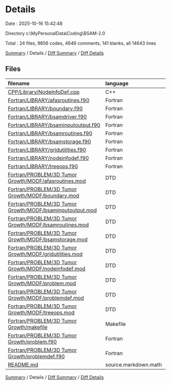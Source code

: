 # Details

Date : 2025-10-16 15:42:48

Directory c:\\MyPersonalData\\Coding\\BSAM-2.0

Total : 24 files,  9856 codes, 4646 comments, 141 blanks, all 14643 lines

[Summary](results.md) / Details / [Diff Summary](diff.md) / [Diff Details](diff-details.md)

## Files
| filename | language | code | comment | blank | total |
| :--- | :--- | ---: | ---: | ---: | ---: |
| [CPP/Library/NodeInfoDef.cpp](/CPP/Library/NodeInfoDef.cpp) | C++ | 0 | 0 | 1 | 1 |
| [Fortran/LIBRARY/afasroutines.f90](/Fortran/LIBRARY/afasroutines.f90) | Fortran | 2,022 | 713 | 16 | 2,751 |
| [Fortran/LIBRARY/boundary.f90](/Fortran/LIBRARY/boundary.f90) | Fortran | 1,523 | 655 | 10 | 2,188 |
| [Fortran/LIBRARY/bsamdriver.f90](/Fortran/LIBRARY/bsamdriver.f90) | Fortran | 9 | 58 | 2 | 69 |
| [Fortran/LIBRARY/bsaminputoutput.f90](/Fortran/LIBRARY/bsaminputoutput.f90) | Fortran | 423 | 226 | 1 | 650 |
| [Fortran/LIBRARY/bsamroutines.f90](/Fortran/LIBRARY/bsamroutines.f90) | Fortran | 1,678 | 1,023 | 2 | 2,703 |
| [Fortran/LIBRARY/bsamstorage.f90](/Fortran/LIBRARY/bsamstorage.f90) | Fortran | 211 | 137 | 2 | 350 |
| [Fortran/LIBRARY/gridutilities.f90](/Fortran/LIBRARY/gridutilities.f90) | Fortran | 1,223 | 767 | 11 | 2,001 |
| [Fortran/LIBRARY/nodeinfodef.f90](/Fortran/LIBRARY/nodeinfodef.f90) | Fortran | 114 | 227 | 1 | 342 |
| [Fortran/LIBRARY/treeops.f90](/Fortran/LIBRARY/treeops.f90) | Fortran | 891 | 300 | 39 | 1,230 |
| [Fortran/PROBLEM/3D Tumor Growth/MODF/afasroutines.mod](/Fortran/PROBLEM/3D%20Tumor%20Growth/MODF/afasroutines.mod) | DTD | 46 | 0 | 0 | 46 |
| [Fortran/PROBLEM/3D Tumor Growth/MODF/boundary.mod](/Fortran/PROBLEM/3D%20Tumor%20Growth/MODF/boundary.mod) | DTD | 68 | 0 | 0 | 68 |
| [Fortran/PROBLEM/3D Tumor Growth/MODF/bsaminputoutput.mod](/Fortran/PROBLEM/3D%20Tumor%20Growth/MODF/bsaminputoutput.mod) | DTD | 21 | 0 | 1 | 22 |
| [Fortran/PROBLEM/3D Tumor Growth/MODF/bsamroutines.mod](/Fortran/PROBLEM/3D%20Tumor%20Growth/MODF/bsamroutines.mod) | DTD | 4 | 0 | 0 | 4 |
| [Fortran/PROBLEM/3D Tumor Growth/MODF/bsamstorage.mod](/Fortran/PROBLEM/3D%20Tumor%20Growth/MODF/bsamstorage.mod) | DTD | 15 | 0 | 0 | 15 |
| [Fortran/PROBLEM/3D Tumor Growth/MODF/gridutilities.mod](/Fortran/PROBLEM/3D%20Tumor%20Growth/MODF/gridutilities.mod) | DTD | 54 | 0 | 3 | 57 |
| [Fortran/PROBLEM/3D Tumor Growth/MODF/nodeinfodef.mod](/Fortran/PROBLEM/3D%20Tumor%20Growth/MODF/nodeinfodef.mod) | DTD | 39 | 0 | 0 | 39 |
| [Fortran/PROBLEM/3D Tumor Growth/MODF/problem.mod](/Fortran/PROBLEM/3D%20Tumor%20Growth/MODF/problem.mod) | DTD | 100 | 0 | 0 | 100 |
| [Fortran/PROBLEM/3D Tumor Growth/MODF/problemdef.mod](/Fortran/PROBLEM/3D%20Tumor%20Growth/MODF/problemdef.mod) | DTD | 32 | 0 | 0 | 32 |
| [Fortran/PROBLEM/3D Tumor Growth/MODF/treeops.mod](/Fortran/PROBLEM/3D%20Tumor%20Growth/MODF/treeops.mod) | DTD | 56 | 0 | 0 | 56 |
| [Fortran/PROBLEM/3D Tumor Growth/makefile](/Fortran/PROBLEM/3D%20Tumor%20Growth/makefile) | Makefile | 34 | 12 | 21 | 67 |
| [Fortran/PROBLEM/3D Tumor Growth/problem.f90](/Fortran/PROBLEM/3D%20Tumor%20Growth/problem.f90) | Fortran | 1,278 | 526 | 27 | 1,831 |
| [Fortran/PROBLEM/3D Tumor Growth/problemdef.f90](/Fortran/PROBLEM/3D%20Tumor%20Growth/problemdef.f90) | Fortran | 13 | 2 | 2 | 17 |
| [README.md](/README.md) | source.markdown.math | 2 | 0 | 2 | 4 |

[Summary](results.md) / Details / [Diff Summary](diff.md) / [Diff Details](diff-details.md)